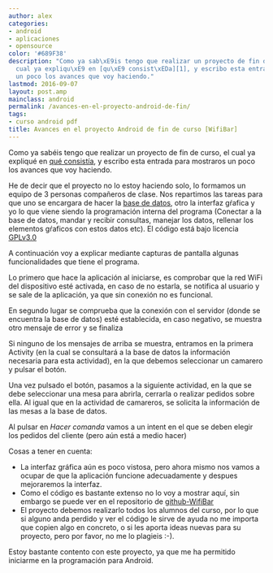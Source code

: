 ```yaml
---
author: alex
categories:
- android
- aplicaciones
- opensource
color: '#689F38'
description: "Como ya sab\xE9is tengo que realizar un proyecto de fin de curso, el
  cual ya expliqu\xE9 en [qu\xE9 consist\xEDa][1], y escribo esta entrada para mostraros
  un poco los avances que voy haciendo."
lastmod: 2016-09-07
layout: post.amp
mainclass: android
permalink: /avances-en-el-proyecto-android-de-fin/
tags:
- curso android pdf
title: Avances en el proyecto Android de fin de curso [WifiBar]
---
```


Como ya sabéis tengo que realizar un proyecto de fin de curso, el cual ya expliqué en [qué consistía][1], y escribo esta entrada para mostraros un poco los avances que voy haciendo.

He de decir que el proyecto no lo estoy haciendo solo, lo formamos un equipo de 3 personas compañeros de clase. Nos repartimos las tareas para que uno se encargara de hacer la [base de datos][2], otro la interfaz gŕafica y yo lo que viene siendo la programación interna del programa (Conectar a la base de datos, mandar y recibir consultas, manejar los datos, rellenar los elementos gŕaficos con estos datos etc). El código está bajo licencia [GPLv3.0][3]

A continuación voy a explicar mediante capturas de pantalla algunas funcionalidades que tiene el programa.

<!--more-->

<figure>
	<amp-img on="tap:lightbox1" role="button" tabindex="0" layout="responsive"  height="500" width="305" src="https://1.bp.blogspot.com/-7UI6P-RRixQ/TdAVCyzDQ6I/AAAAAAAAAeY/SZHOWPXVFcg/s500/icono.png"></amp-img>
</figure>

Lo primero que hace la aplicación al iniciarse, es comprobar que la red WiFi del dispositivo esté activada, en caso de no estarla, se notifica al usuario y se sale de la aplicación, ya que sin conexión no es funcional.

<figure>
	<amp-img on="tap:lightbox1" role="button" tabindex="0" layout="responsive"  height="500" width="306" src="https://3.bp.blogspot.com/-iZj8DYLsOEk/TdAO0_aJG_I/AAAAAAAAAdw/yfXZ9wAuX5E/s500/noWifi.png"></amp-img>
</figure>

En segundo lugar se comprueba que la conexión con el servidor (donde se encuentra la base de datos) esté establecida, en caso negativo, se muestra otro mensaje de error y se finaliza

<figure>
	<amp-img on="tap:lightbox1" role="button" tabindex="0" layout="responsive"  height="500" width="305" src="https://2.bp.blogspot.com/-fTXix1DkoxI/TdAQO7DotiI/AAAAAAAAAd4/zak_5vQrvzc/s500/noServer.png"></amp-img>
</figure>

Si ninguno de los mensajes de arriba se muestra, entramos en la primera Activity (en la cual se consultará a la base de datos la información necesaria para esta actividad), en la que debemos seleccionar un camarero y pulsar el botón.

<figure>
	<amp-img on="tap:lightbox1" role="button" tabindex="0" layout="responsive"  height="500" width="306" src="https://4.bp.blogspot.com/-5yIexsA06XI/TdATUJ39qDI/AAAAAAAAAeA/Wn81Cw1o6Dw/s500/camarero.png"></amp-img>
</figure>

Una vez pulsado el botón, pasamos a la siguiente actividad, en la que se debe seleccionar una mesa para abrirla, cerrarla o realizar pedidos sobre ella. Al igual que en la actividad de camareros, se solicita la información de las mesas a la base de datos.

<figure>
	<amp-img on="tap:lightbox1" role="button" tabindex="0" layout="responsive"  height="500" width="306" src="https://4.bp.blogspot.com/-BZjhH4BNz0k/TdAT8kH3-PI/AAAAAAAAAeQ/zCUx8mF0G3c/s500/selecci%25C3%25B3nMesa.png"></amp-img>
</figure>

<figure>
	<amp-img on="tap:lightbox1" role="button" tabindex="0" layout="responsive"  height="500" width="306" src="https://4.bp.blogspot.com/-j67USPZqytc/TdAT8mhHWMI/AAAAAAAAAeI/HMMy-r8hBhU/s500/mesa.png"></amp-img>
</figure>

Al pulsar en _Hacer comanda_ vamos a un intent en el que se deben elegir los pedidos del cliente (pero aún está a medio hacer)

Cosas a tener en cuenta:

- La interfaz gráfica aún es poco vistosa, pero ahora mismo nos vamos a ocupar de que la aplicación funcione adecuadamente y despues mejoraremos la interfaz.
- Como el código es bastante extenso no lo voy a mostrar aquí, sin embargo se puede ver en el repositorio de [github-WifiBar][4]
- El proyecto debemos realizarlo todos los alumnos del curso, por lo que si alguno anda perdido y ver el código le sirve de ayuda no me importa que copien algo en concreto, o si les aporta ideas nuevas para su proyecto, pero por favor, no me lo plagieis :-).

Estoy bastante contento con este proyecto, ya que me ha permitido iniciarme en la programación para Android.

 [1]: https://elbauldelprogramador.com/conectar-base-de-datos-sql-server-2008/
 [2]: https://elbauldelprogramador.com/bases-de-datos/
 [3]: http://www.gnu.org/licenses/
 [4]: https://github.com/algui91/WifiBar